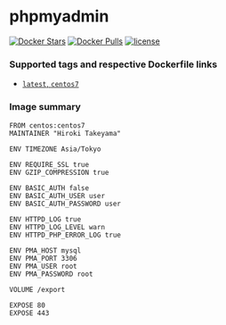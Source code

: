 # phpmyadmin
[![Docker Stars](https://img.shields.io/docker/stars/takeyamajp/phpmyadmin.svg)](https://hub.docker.com/r/takeyamajp/phpmyadmin/)
[![Docker Pulls](https://img.shields.io/docker/pulls/takeyamajp/phpmyadmin.svg)](https://hub.docker.com/r/takeyamajp/phpmyadmin/)
[![license](https://img.shields.io/github/license/takeyamajp/docker-phpmyadmin.svg)](https://github.com/takeyamajp/docker-phpmyadmin/blob/master/LICENSE)

### Supported tags and respective Dockerfile links  
- [`latest`, `centos7`](https://github.com/takeyamajp/docker-phpmyadmin/blob/master/centos7/Dockerfile)

### Image summary
    FROM centos:centos7  
    MAINTAINER "Hiroki Takeyama"
    
    ENV TIMEZONE Asia/Tokyo
    
    ENV REQUIRE_SSL true  
    ENV GZIP_COMPRESSION true
    
    ENV BASIC_AUTH false  
    ENV BASIC_AUTH_USER user  
    ENV BASIC_AUTH_PASSWORD user
    
    ENV HTTPD_LOG true  
    ENV HTTPD_LOG_LEVEL warn  
    ENV HTTPD_PHP_ERROR_LOG true
    
    ENV PMA_HOST mysql  
    ENV PMA_PORT 3306  
    ENV PMA_USER root  
    ENV PMA_PASSWORD root
    
    VOLUME /export
    
    EXPOSE 80  
    EXPOSE 443

